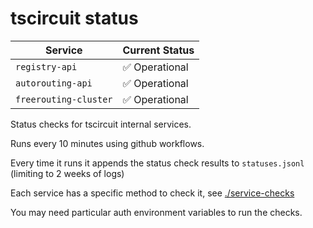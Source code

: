 # tscircuit status

<!-- START_STATUS_TABLE -->

| Service               | Current Status |
| --------------------- | -------------- |
| `registry-api`        | ✅ Operational |
| `autorouting-api`     | ✅ Operational |
| `freerouting-cluster` | ✅ Operational |

<!-- END_STATUS_TABLE -->

Status checks for tscircuit internal services.

Runs every 10 minutes using github workflows.

Every time it runs it appends the status check results to `statuses.jsonl` (limiting to
2 weeks of logs)

Each service has a specific method to check it, see [./service-checks](./service-checks)

You may need particular auth environment variables to run the checks.
